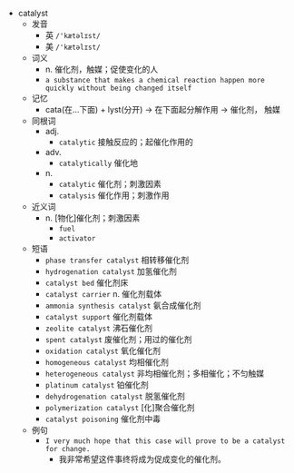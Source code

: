 - catalyst
  - 发音
    - 英 `/'kætəlɪst/`
    - 美 `/'kætəlɪst/`
  - 词义
    - n. 催化剂，触媒；促使变化的人
    - `a substance that makes a chemical reaction happen more quickly without being changed itself`
  - 记忆
    - cata(在…下面) + lyst(分开) → 在下面起分解作用 → 催化剂， 触媒
  - 同根词
    - adj.
      - `catalytic` 接触反应的；起催化作用的
    - adv.
      - `catalytically` 催化地
    - n.
      - `catalytic` 催化剂；刺激因素
      - `catalysis` 催化作用；刺激作用
  - 近义词
    - n. [物化]催化剂；刺激因素
      - `fuel`
      - `activator`
  - 短语
    - `phase transfer catalyst` 相转移催化剂 
    - `hydrogenation catalyst` 加氢催化剂 
    - `catalyst bed` 催化剂床 
    - `catalyst carrier` n. 催化剂载体 
    - `ammonia synthesis catalyst` 氨合成催化剂 
    - `catalyst support` 催化剂载体 
    - `zeolite catalyst` 沸石催化剂 
    - `spent catalyst` 废催化剂；用过的催化剂 
    - `oxidation catalyst` 氧化催化剂 
    - `homogeneous catalyst` 均相催化剂 
    - `heterogeneous catalyst` 非均相催化剂；多相催化；不匀触媒 
    - `platinum catalyst` 铂催化剂 
    - `dehydrogenation catalyst` 脱氢催化剂 
    - `polymerization catalyst` [化]聚合催化剂 
    - `catalyst poisoning` 催化剂中毒 
  - 例句
    - `I very much hope that this case will prove to be a catalyst for change.`
      - 我非常希望这件事终将成为促成变化的催化剂。

